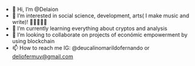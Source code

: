 - 👋 Hi, I’m @Delaion
- 👀 I’m interested in social science, development, arts( I make music and write)! 🤑😋👍🏿🚀
- 🌱 I’m currently learning everything about cryptos and analysis
- 💞️ I’m looking to collaborate on projects of económic empowerment by using blockchain
- 📫 How to reach me IG: @deucalinomarildofernando or  deliofermuv@gmail.com

<!---
Delaion/Delaion is a ✨ special ✨ repository because its `README.md` (this file) appears on your GitHub profile.
You can click the Preview link to take a look at your changes.
--->
